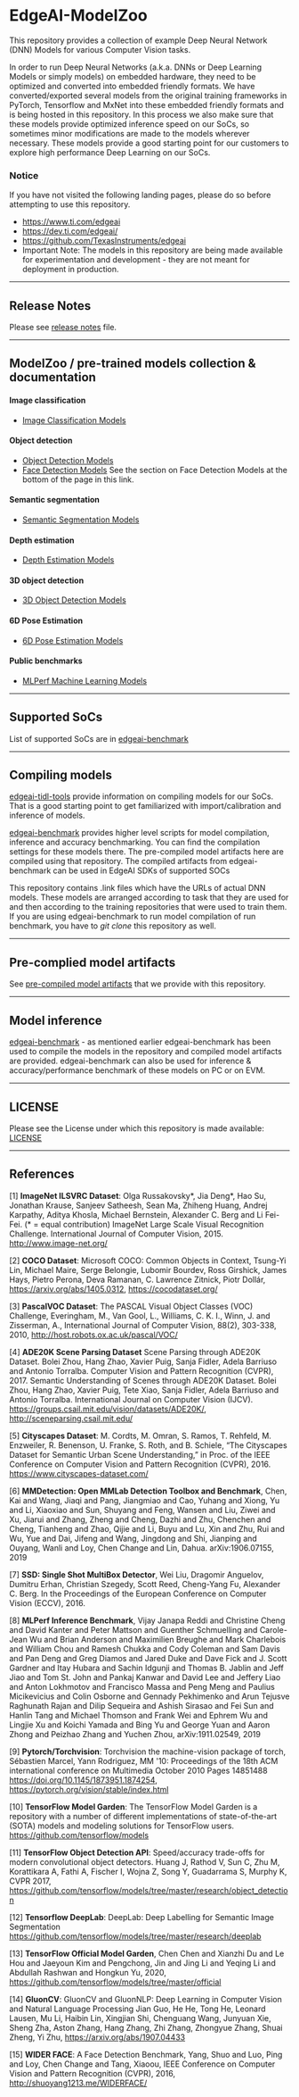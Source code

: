 # EdgeAI-ModelZoo

This repository provides a collection of example Deep Neural Network (DNN) Models for various Computer Vision tasks.

In order to run Deep Neural Networks (a.k.a. DNNs or Deep Learning Models or simply models) on embedded hardware, they need to be optimized and converted into embedded friendly formats. We have converted/exported several models from the original training frameworks in PyTorch, Tensorflow and MxNet into these embedded friendly formats and is being hosted in this repository. In this process we also make sure that these models provide optimized inference speed on our SoCs, so sometimes minor modifications are made to the models wherever necessary. These models provide a good starting point for our customers to explore high performance Deep Learning on our SoCs.


### Notice
If you have not visited the following landing pages, please do so before attempting to use this repository.
- https://www.ti.com/edgeai 
- https://dev.ti.com/edgeai/
- https://github.com/TexasInstruments/edgeai
- Important Note: The models in this repository are being made available for experimentation and development  - they are not meant for deployment in production.

<hr>

## Release Notes

Please see [release notes](./docs/release_notes.md) file.

<hr>

## ModelZoo / pre-trained models collection & documentation

#### Image classification
- [Image Classification Models](./models/vision/classification/)

#### Object detection
- [Object Detection Models](./models/vision/detection/)
- [Face Detection Models](./models/vision/detection/) See the section on Face Detection Models at the bottom of the page in this link.

#### Semantic segmentation
- [Semantic Segmentation Models](./models/vision/segmentation/)

#### Depth estimation
- [Depth Estimation Models](./models/vision/depth_estimation/)

#### 3D object detection
- [3D Object Detection Models](./models/vision/detection_3d/)

#### 6D Pose Estimation
- [6D Pose Estimation Models](./models/vision/object_6d_pose/)

#### Public benchmarks
- [MLPerf Machine Learning Models](./models/docs/mlperf/)

<hr>

## Supported SoCs
List of supported SoCs are in [edgeai-benchmark](https://github.com/TexasInstruments/edgeai-benchmark) 

<hr>

## Compiling models
[edgeai-tidl-tools](https://github.com/TexasInstruments/edgeai-tidl-tools) provide information on compiling models for our SoCs. That is a good starting point to get familiarized with import/calibration and inference of models.

[edgeai-benchmark](https://github.com/TexasInstruments/edgeai-benchmark) provides higher level scripts for model compilation, inference and accuracy benchmarking. You can find the compilation settings for these models there. The pre-compiled model artifacts here are compiled using that repository. The compiled artifacts from edgeai-benchmark can be used in EdgeAI SDKs of supported SOCs

This repository contains .link files which have the URLs of actual DNN models. These models are arranged according to task that they are used for and then according to the training repositories that were used to train them. If you are using edgeai-benchmark to run model compilation of run benchmark, you have to *git clone* this repository as well.

<hr>

## Pre-complied model artifacts 
See [pre-compiled model artifacts](./docs/precompiled_modelartifacts.md) that we provide with this repository.

<hr>

## Model inference
[edgeai-benchmark](https://github.com/TexasInstruments/edgeai-benchmark) - as mentioned earlier edgeai-benchmark has been used to compile the models in the repository and compiled model artifacts are provided. edgeai-benchmark can also be used for inference & accuracy/performance benchmark of these models on PC or on EVM.

<hr>

## LICENSE
Please see the License under which this repository is made available: [LICENSE](./LICENSE.md)

<hr>

## References
[1] **ImageNet ILSVRC Dataset**: Olga Russakovsky*, Jia Deng*, Hao Su, Jonathan Krause, Sanjeev Satheesh, Sean Ma, Zhiheng Huang, Andrej Karpathy, Aditya Khosla, Michael Bernstein, Alexander C. Berg and Li Fei-Fei. (* = equal contribution) ImageNet Large Scale Visual Recognition Challenge. International Journal of Computer Vision, 2015. http://www.image-net.org/ <br>

[2] **COCO Dataset**: Microsoft COCO: Common Objects in Context, Tsung-Yi Lin, Michael Maire, Serge Belongie, Lubomir Bourdev, Ross Girshick, James Hays, Pietro Perona, Deva Ramanan, C. Lawrence Zitnick, Piotr Dollár, https://arxiv.org/abs/1405.0312, https://cocodataset.org/ <br>

[3] **PascalVOC Dataset**: The PASCAL Visual Object Classes (VOC) Challenge, Everingham, M., Van Gool, L., Williams, C. K. I., Winn, J. and Zisserman, A., International Journal of Computer Vision, 88(2), 303-338, 2010, http://host.robots.ox.ac.uk/pascal/VOC/ <br>

[4] **ADE20K Scene Parsing Dataset** Scene Parsing through ADE20K Dataset. Bolei Zhou, Hang Zhao, Xavier Puig, Sanja Fidler, Adela Barriuso and Antonio Torralba. Computer Vision and Pattern Recognition (CVPR), 2017. Semantic Understanding of Scenes through ADE20K Dataset. Bolei Zhou, Hang Zhao, Xavier Puig, Tete Xiao, Sanja Fidler, Adela Barriuso and Antonio Torralba. International Journal on Computer Vision (IJCV). https://groups.csail.mit.edu/vision/datasets/ADE20K/, http://sceneparsing.csail.mit.edu/ <br>

[5] **Cityscapes Dataset**: M. Cordts, M. Omran, S. Ramos, T. Rehfeld, M. Enzweiler, R. Benenson, U. Franke, S. Roth, and B. Schiele, “The Cityscapes Dataset for Semantic Urban Scene Understanding,” in Proc. of the IEEE Conference on Computer Vision and Pattern Recognition (CVPR), 2016. https://www.cityscapes-dataset.com/ <br>

[6] **MMDetection: Open MMLab Detection Toolbox and Benchmark**, Chen, Kai and Wang, Jiaqi and Pang, Jiangmiao and Cao, Yuhang and Xiong, Yu and Li, Xiaoxiao and Sun, Shuyang and Feng, Wansen and Liu, Ziwei and Xu, Jiarui and Zhang, Zheng and Cheng, Dazhi and Zhu, Chenchen and Cheng, Tianheng and Zhao, Qijie and Li, Buyu and Lu, Xin and Zhu, Rui and Wu, Yue and Dai, Jifeng and Wang, Jingdong and Shi, Jianping and Ouyang, Wanli and Loy, Chen Change and Lin, Dahua. arXiv:1906.07155, 2019 <br>

[7] **SSD: Single Shot MultiBox Detector**, Wei Liu, Dragomir Anguelov, Dumitru Erhan, Christian Szegedy, Scott Reed, Cheng-Yang Fu, Alexander C. Berg. In the Proceedings of the European Conference on Computer Vision (ECCV), 2016. <br>

[8] **MLPerf Inference Benchmark**, Vijay Janapa Reddi and Christine Cheng and David Kanter and Peter Mattson and Guenther Schmuelling and Carole-Jean Wu and Brian Anderson and Maximilien Breughe and Mark Charlebois and William Chou and Ramesh Chukka and Cody Coleman and Sam Davis and Pan Deng and Greg Diamos and Jared Duke and Dave Fick and J. Scott Gardner and Itay Hubara and Sachin Idgunji and Thomas B. Jablin and Jeff Jiao and Tom St. John and Pankaj Kanwar and David Lee and Jeffery Liao and Anton Lokhmotov and Francisco Massa and Peng Meng and Paulius Micikevicius and Colin Osborne and Gennady Pekhimenko and Arun Tejusve Raghunath Rajan and Dilip Sequeira and Ashish Sirasao and Fei Sun and Hanlin Tang and Michael Thomson and Frank Wei and Ephrem Wu and Lingjie Xu and Koichi Yamada and Bing Yu and George Yuan and Aaron Zhong and Peizhao Zhang and Yuchen Zhou, arXiv:1911.02549, 2019 <br>

[9] **Pytorch/Torchvision**: Torchvision the machine-vision package of torch, Sébastien Marcel, Yann  Rodriguez, MM '10: Proceedings of the 18th ACM international conference on Multimedia October 2010 Pages 14851488 https://doi.org/10.1145/1873951.1874254, https://pytorch.org/vision/stable/index.html

[10] **TensorFlow Model Garden**: The TensorFlow Model Garden is a repository with a number of different implementations of state-of-the-art (SOTA) models and modeling solutions for TensorFlow users. https://github.com/tensorflow/models <br>

[11] **TensorFlow Object Detection API**: Speed/accuracy trade-offs for modern convolutional object detectors. Huang J, Rathod V, Sun C, Zhu M, Korattikara A, Fathi A, Fischer I, Wojna Z, Song Y, Guadarrama S, Murphy K, CVPR 2017, https://github.com/tensorflow/models/tree/master/research/object_detection <br>

[12] **Tensorflow DeepLab**: DeepLab: Deep Labelling for Semantic Image Segmentation https://github.com/tensorflow/models/tree/master/research/deeplab

[13] **TensorFlow Official Model Garden**, Chen Chen and Xianzhi Du and Le Hou and Jaeyoun Kim and Pengchong, Jin and Jing Li and Yeqing Li and Abdullah Rashwan and Hongkun Yu, 2020, https://github.com/tensorflow/models/tree/master/official <br>

[14] **GluonCV**: GluonCV and GluonNLP: Deep Learning in Computer Vision and Natural Language Processing
Jian Guo, He He, Tong He, Leonard Lausen, Mu Li, Haibin Lin, Xingjian Shi, Chenguang Wang, Junyuan Xie, Sheng Zha, Aston Zhang, Hang Zhang, Zhi Zhang, Zhongyue Zhang, Shuai Zheng, Yi Zhu, https://arxiv.org/abs/1907.04433

[15] **WIDER FACE**: A Face Detection Benchmark, Yang, Shuo and Luo, Ping and Loy, Chen Change and Tang, Xiaoou, IEEE Conference on Computer Vision and Pattern Recognition (CVPR), 2016, http://shuoyang1213.me/WIDERFACE/

